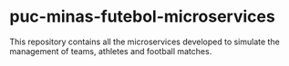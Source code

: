 # puc-minas-futebol-microservices
This repository contains all the microservices developed to simulate the management of teams, athletes and football matches.
